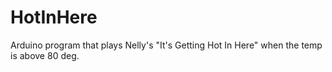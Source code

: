 # HotInHere
Arduino program that plays Nelly's "It's Getting Hot In Here" when the temp is above 80 deg.
